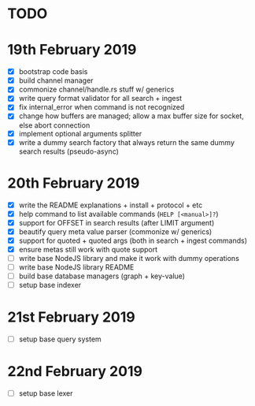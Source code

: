 TODO
====

# 19th February 2019

- [x] bootstrap code basis
- [x] build channel manager
- [x] commonize channel/handle.rs stuff w/ generics
- [x] write query format validator for all search + ingest
- [x] fix internal_error when command is not recognized
- [x] change how buffers are managed; allow a max buffer size for socket, else abort connection
- [x] implement optional arguments splitter
- [x] write a dummy search factory that always return the same dummy search results (pseudo-async)

# 20th February 2019

- [x] write the README explanations + install + protocol + etc
- [x] help command to list available commands (`HELP [<manual>]?`)
- [x] support for OFFSET in search results (after LIMIT argument)
- [x] beautify query meta value parser (commonize w/ generics)
- [x] support for quoted <terms> + quoted <text> args (both in search + ingest commands)
- [x] ensure metas still work with quote support
- [ ] write base NodeJS library and make it work with dummy operations
- [ ] write base NodeJS library README
- [ ] build base database managers (graph + key-value)
- [ ] setup base indexer

# 21st February 2019

- [ ] setup base query system

# 22nd February 2019

- [ ] setup base lexer
